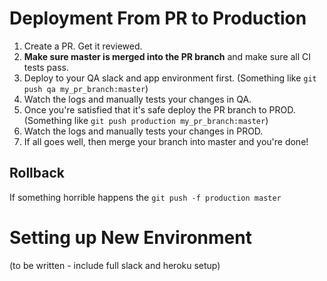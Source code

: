 # Deployment From PR to Production

1. Create a PR. Get it reviewed.
2. **Make sure master is merged into the PR branch** and make sure all CI tests pass.
3. Deploy to your QA slack and app environment first. (Something like `git push qa my_pr_branch:master`)
4. Watch the logs and manually tests your changes in QA.
5. Once you're satisfied that it's safe deploy the PR branch to PROD. (Something like `git push production my_pr_branch:master`)
6. Watch the logs and manually tests your changes in PROD.
7. If all goes well, then merge your branch into master and you're done!

## Rollback
If something horrible happens the `git push -f production master`


# Setting up New Environment
(to be written - include full slack and heroku setup)
